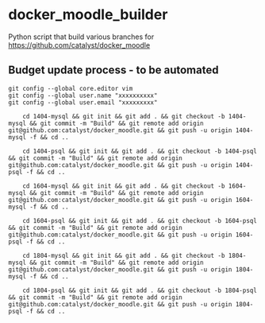 # docker_moodle_builder

Python script that build various branches for https://github.com/catalyst/docker_moodle

## Budget update process - to be automated

    git config --global core.editor vim
    git config --global user.name "xxxxxxxxxx"
    git config --global user.email "xxxxxxxxx"

```
    cd 1404-mysql && git init && git add . && git checkout -b 1404-mysql && git commit -m "Build" && git remote add origin git@github.com:catalyst/docker_moodle.git && git push -u origin 1404-mysql -f && cd ..

    cd 1404-psql && git init && git add . && git checkout -b 1404-psql && git commit -m "Build" && git remote add origin git@github.com:catalyst/docker_moodle.git && git push -u origin 1404-psql -f && cd ..

    cd 1604-mysql && git init && git add . && git checkout -b 1604-mysql && git commit -m "Build" && git remote add origin git@github.com:catalyst/docker_moodle.git && git push -u origin 1604-mysql -f && cd ..

    cd 1604-psql && git init && git add . && git checkout -b 1604-psql && git commit -m "Build" && git remote add origin git@github.com:catalyst/docker_moodle.git && git push -u origin 1604-psql -f && cd ..

    cd 1804-mysql && git init && git add . && git checkout -b 1804-mysql && git commit -m "Build" && git remote add origin git@github.com:catalyst/docker_moodle.git && git push -u origin 1804-mysql -f && cd ..

    cd 1804-psql && git init && git add . && git checkout -b 1804-psql && git commit -m "Build" && git remote add origin git@github.com:catalyst/docker_moodle.git && git push -u origin 1804-psql -f && cd ..
```

